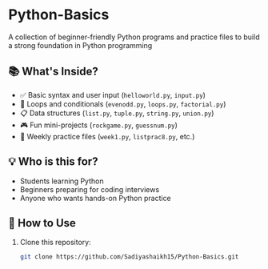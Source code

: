 # Python-Basics
A collection of beginner-friendly Python programs and practice files to build a strong foundation in Python programming
## 📚 What's Inside?

- ✅ Basic syntax and user input (`helloworld.py`, `input.py`)
- 🔁 Loops and conditionals (`evenodd.py`, `loops.py`, `factorial.py`)
- 📋 Data structures (`list.py`, `tuple.py`, `string.py`, `union.py`)
- 🎮 Fun mini-projects (`rockgame.py`, `guessnum.py`)
- 📅 Weekly practice files (`week1.py`, `listprac8.py`, etc.)
## 💡 Who is this for?
- Students learning Python
- Beginners preparing for coding interviews
- Anyone who wants hands-on Python practice

## 🚀 How to Use
1. Clone this repository:
   ```bash
   git clone https://github.com/Sadiyashaikh15/Python-Basics.git

